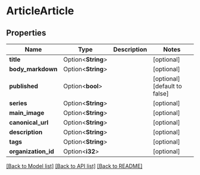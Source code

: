 # ArticleArticle

## Properties

Name | Type | Description | Notes
------------ | ------------- | ------------- | -------------
**title** | Option<**String**> |  | [optional]
**body_markdown** | Option<**String**> |  | [optional]
**published** | Option<**bool**> |  | [optional][default to false]
**series** | Option<**String**> |  | [optional]
**main_image** | Option<**String**> |  | [optional]
**canonical_url** | Option<**String**> |  | [optional]
**description** | Option<**String**> |  | [optional]
**tags** | Option<**String**> |  | [optional]
**organization_id** | Option<**i32**> |  | [optional]

[[Back to Model list]](../README.md#documentation-for-models) [[Back to API list]](../README.md#documentation-for-api-endpoints) [[Back to README]](../README.md)


